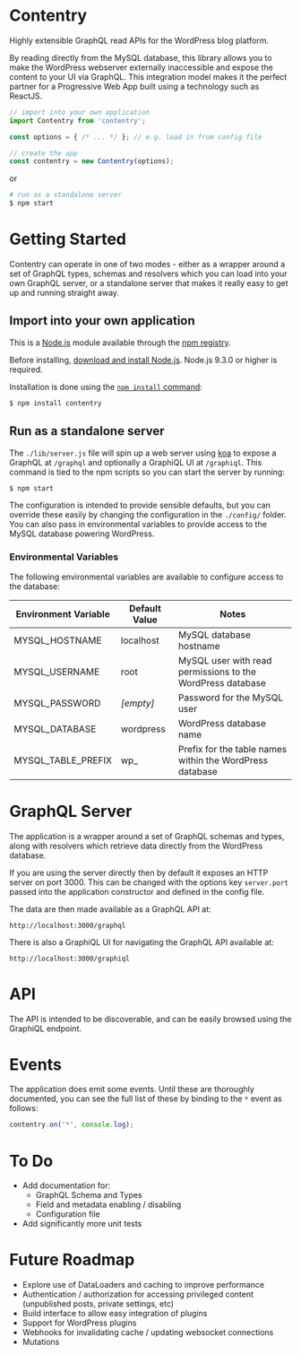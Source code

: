 # Contentry
Highly extensible GraphQL read APIs for the WordPress blog platform.

By reading directly from the MySQL database, this library allows you to make the WordPress webserver externally inaccessible and expose the content to your UI via GraphQL. This integration model makes it the perfect partner for a Progressive Web App built using a technology such as ReactJS.

```js
// import into your own application
import Contentry from 'contentry';

const options = { /* ... */ }; // e.g. load in from config file

// create the app
const contentry = new Contentry(options);
```

or

```bash
# run as a standalone server
$ npm start
```

# Getting Started

Contentry can operate in one of two modes - either as a wrapper around a set of GraphQL types, schemas and resolvers which you can load into your own GraphQL server, or a standalone server that makes it really easy to get up and running straight away.

## Import into your own application

This is a [Node.js](https://nodejs.org/en/) module available through the
[npm registry](https://www.npmjs.com/).

Before installing, [download and install Node.js](https://nodejs.org/en/download/).
Node.js 9.3.0 or higher is required.

Installation is done using the
[`npm install` command](https://docs.npmjs.com/getting-started/installing-npm-packages-locally):

```bash
$ npm install contentry
```

## Run as a standalone server

The `./lib/server.js` file will spin up a web server using [koa](http://koajs.com/) to expose a GraphQL at `/graphql` and optionally a GraphiQL UI at `/graphiql`. This command is tied to the npm scripts so you can start the server by running:

```bash
$ npm start
```

The configuration is intended to provide sensible defaults, but you can override these easily by changing the configuration in the `./config/` folder. You can also pass in environmental variables to provide access to the MySQL database powering WordPress.

### Environmental Variables

The following environmental variables are available to configure access to the database:

| Environment Variable | Default Value | Notes |
| -------------------- | ------------- | ----- |
| MYSQL_HOSTNAME | localhost | MySQL database hostname |
| MYSQL_USERNAME | root | MySQL user with read permissions to the WordPress database |
| MYSQL_PASSWORD | *[empty]* | Password for the MySQL user |
| MYSQL_DATABASE | wordpress | WordPress database name |
| MYSQL_TABLE_PREFIX | wp_ | Prefix for the table names within the WordPress database |

# GraphQL Server

The application is a wrapper around a set of GraphQL schemas and types, along with resolvers which retrieve data directly from the WordPress database.

If you are using the server directly then by default it exposes an HTTP server on port 3000. This can be changed with the options key `server.port` passed into the application constructor and defined in the config file.

The data are then made available as a GraphQL API at:

```http
http://localhost:3000/graphql
```

There is also a GraphiQL UI for navigating the GraphQL API available at:

```http
http://localhost:3000/graphiql
```

# API

The API is intended to be discoverable, and can be easily browsed using the GraphiQL endpoint.

# Events

The application does emit some events. Until these are thoroughly documented, you can see the full list of these by binding to the `*` event as follows:

```js
contentry.on('*', console.log);
```

# To Do
- Add documentation for:
  - GraphQL Schema and Types
  - Field and metadata enabling / disabling
  - Configuration file
- Add significantly more unit tests

# Future Roadmap
- Explore use of DataLoaders and caching to improve performance
- Authentication / authorization for accessing privileged content (unpublished posts, private settings, etc)
- Build interface to allow easy integration of plugins
- Support for WordPress plugins
- Webhooks for invalidating cache / updating websocket connections
- Mutations